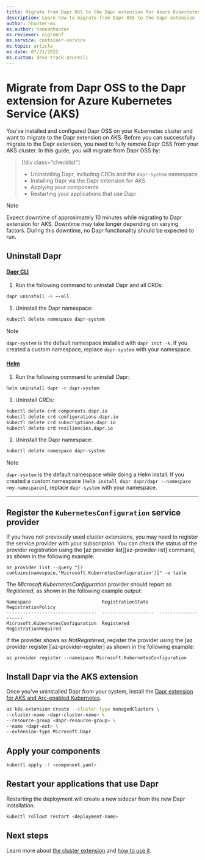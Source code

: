 ```yaml
---
title: Migrate from Dapr OSS to the Dapr extension for Azure Kubernetes Service (AKS) 
description: Learn how to migrate from Dapr OSS to the Dapr extension for AKS
author: hhunter-ms
ms.author: hannahhunter
ms.reviewer: nigreenf
ms.service: container-service
ms.topic: article
ms.date: 07/21/2022
ms.custom: devx-track-azurecli
---
```


# Migrate from Dapr OSS to the Dapr extension for Azure Kubernetes Service (AKS)

You've installed and configured Dapr OSS on your Kubernetes cluster and want to migrate to the Dapr extension on AKS. Before you can successfully migrate to the Dapr extension, you need to fully remove Dapr OSS from your AKS cluster. In this guide, you will migrate from Dapr OSS by:

> [!div class="checklist"]
> - Uninstalling Dapr, including CRDs and the `dapr-system` namespace
> - Installing Dapr via the Dapr extension for AKS
> - Applying your components
> - Restarting your applications that use Dapr

> [!NOTE]
> Expect downtime of approximately 10 minutes while migrating to Dapr extension for AKS. Downtime may take longer depending on varying factors. During this downtime, no Dapr functionality should be expected to run.

## Uninstall Dapr 

#### [Dapr CLI](#tab/cli)

1. Run the following command to uninstall Dapr and all CRDs:

```bash
dapr uninstall -k –-all
```

1. Uninstall the Dapr namespace:

```bash
kubectl delete namespace dapr-system
```

> [!NOTE]
> `dapr-system` is the default namespace installed with `dapr init -k`. If you created a custom namespace, replace `dapr-system` with your namespace.

#### [Helm](#tab/helm)

1. Run the following command to uninstall Dapr:

```bash
helm uninstall dapr -n dapr-system
```

1. Uninstall CRDs: 

```bash
kubectl delete crd components.dapr.io
kubectl delete crd configurations.dapr.io
kubectl delete crd subscriptions.dapr.io
kubectl delete crd resiliencies.dapr.io
```

1. Uninstall the Dapr namespace:

```bash
kubectl delete namespace dapr-system
```

> [!NOTE]
> `dapr-system` is the default namespace while doing a Helm install. If you created a custom namespace (`helm install dapr dapr/dapr --namespace <my-namespace>`), replace `dapr-system` with your namespace.

---

## Register the `KubernetesConfiguration` service provider

If you have not previously used cluster extensions, you may need to register the service provider with your subscription. You can check the status of the provider registration using the [az provider list][az-provider-list] command, as shown in the following example:

```azurecli-interactive
az provider list --query "[?contains(namespace,'Microsoft.KubernetesConfiguration')]" -o table
```

The *Microsoft.KubernetesConfiguration* provider should report as *Registered*, as shown in the following example output:

```output
Namespace                          RegistrationState    RegistrationPolicy
---------------------------------  -------------------  --------------------
Microsoft.KubernetesConfiguration  Registered           RegistrationRequired
```

If the provider shows as *NotRegistered*, register the provider using the [az provider register][az-provider-register] as shown in the following example:

```azurecli-interactive
az provider register --namespace Microsoft.KubernetesConfiguration
```

## Install Dapr via the AKS extension

Once you've uninstalled Dapr from your system, install the [Dapr extension for AKS and Arc-enabled Kubernetes](./dapr.md#create-the-extension-and-install-dapr-on-your-aks-or-arc-enabled-kubernetes-cluster).

```bash
az k8s-extension create --cluster-type managedClusters \                                               
--cluster-name <dapr-cluster-name> \
--resource-group <dapr-resource-group> \
--name <dapr-ext> \
--extension-type Microsoft.Dapr
```

## Apply your components

```bash
kubectl apply -f <component.yaml>
```

## Restart your applications that use Dapr

Restarting the deployment will create a new sidecar from the new Dapr installation.

```bash
kubectl rollout restart <deployment-name>
```

## Next steps

Learn more about [the cluster extension](./dapr-overview.md) and [how to use it](./dapr.md).